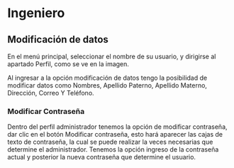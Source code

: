 # Ingeniero

## Modificación de datos
En el menú principal, seleccionar el nombre de su usuario, y dirigirse al apartado Perfil, como se ve en la imagen.

Al ingresar a la opción modificación de datos tengo la posibilidad de modificar datos como Nombres, Apellido Paterno, Apellido Materno, Dirección, Correo Y Teléfono.

### Modificar Contraseña

Dentro del perfil administrador tenemos la opción de modificar contraseña, dar clic en el botón Modificar contraseña, esto hará aparecer las cajas de texto de contraseña, la cual se puede realizar la veces necesarias que determine el administrador. Tenemos la opción ingreso de la contraseña actual y posterior la nueva contraseña que determine el usuario.
